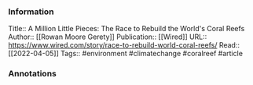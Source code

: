 
### Information
Title:: A Million Little Pieces: The Race to Rebuild the World's Coral Reefs
Author:: [[Rowan Moore Gerety]]
Publication:: [[Wired]]
URL:: https://www.wired.com/story/race-to-rebuild-world-coral-reefs/
Read:: [[2022-04-05]]
Tags:: #environment #climatechange #coralreef 
#article

### Annotations
